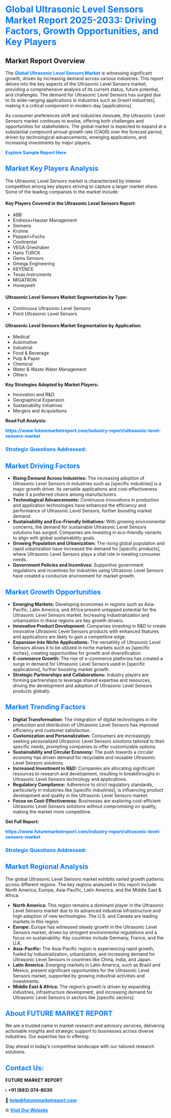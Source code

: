 <h1 style="color: #007BFF;">Global Ultrasonic Level Sensors Market Report 2025-2033: Driving Factors, Growth Opportunities, and Key Players</h1>

<section id="overview">
<h2>Market Report Overview</h2>
<p>The <a href="https://www.futuremarketreport.com/industry-report/ultrasonic-level-sensors-market" style="color: #007BFF; text-decoration: none;"><strong>Global Ultrasonic Level Sensors Market</strong></a> is witnessing significant growth, driven by increasing demand across various industries. This report delves into the key aspects of the Ultrasonic Level Sensors market, providing a comprehensive analysis of its current status, future potential, and challenges. The demand for Ultrasonic Level Sensors has surged due to its wide-ranging applications in industries such as [insert industries], making it a critical component in modern-day [applications].</p>
<p>As consumer preferences shift and industries innovate, the Ultrasonic Level Sensors market continues to evolve, offering both challenges and opportunities for stakeholders. The global market is expected to expand at a substantial compound annual growth rate (CAGR) over the forecast period, driven by technological advancements, emerging applications, and increasing investments by major players.</p>
</section>

<section id="overview">
<p><a href="https://www.futuremarketreport.com/request-sample/reportId=43084" style="color: #007BFF; text-decoration: none;"><strong>Explore Sample Report Here</strong></a></p>
</section>

<section id="key-players">
<h2 style="color: #007BFF;">Market Key Players Analysis</h2>
<p>The Ultrasonic Level Sensors market is characterized by intense competition among key players striving to capture a larger market share. Some of the leading companies in the market include:</p>
<h4>Key Players Covered in the Ultrasonic Level Sensors Report:</h4>
<ul><li>ABB</li><li>Endress+Hauser Management</li><li>Siemens</li><li>Krohne</li><li>Pepperl+Fuchs</li><li>Continental</li><li>VEGA Grieshaber</li><li>Hans TURCK</li><li>Gems Sensors</li><li>Omega Engineering</li><li>KEYENCE</li><li>Texas Instruments</li><li>MIGATRON</li><li>Honeywell</li></ul>
<h4>Ultrasonic Level Sensors Market Segmentation by Type:</h4>
<ul><li>Continuous Ultrasonic Level Sensors</li><li>Point Ultrasonic Level Sensors</li></ul>

<h4>Ultrasonic Level Sensors Market Segmentation by Application:</h4>
<ul><li>Medical</li><li>Automotive</li><li>Industrial</li><li>Food &amp; Beverage</li><li>Pulp &amp; Paper</li><li>Chemical</li><li>Water &amp; Waste Water Management</li><li>Others</li></ul>
<p><strong>Key Strategies Adopted by Market Players:</strong></p>
<ul>
<li>Innovation and R&D</li>
<li>Geographical Expansion</li>
<li>Sustainability Initiatives</li>
<li>Mergers and Acquisitions</li>
</ul>
</section>

<section>
<p><strong>Read Full Analysis: </strong></p><a href="https://www.futuremarketreport.com/industry-report/ultrasonic-level-sensors-market" style="color: #007BFF; text-decoration: none;"><strong>https://www.futuremarketreport.com/industry-report/ultrasonic-level-sensors-market</strong></a>
<h3 style="color: #007BFF;">Strategic Questions Addressed:</h3>
</section>

<section id="driving-factors">
<h2 style="color: #007BFF;">Market Driving Factors</h2>
<ul>
<li><strong>Rising Demand Across Industries:</strong> The increasing adoption of Ultrasonic Level Sensors in industries such as [specific industries] is a major growth driver. Its versatile applications and cost-effectiveness make it a preferred choice among manufacturers.</li>
<li><strong>Technological Advancements:</strong> Continuous innovations in production and application technologies have enhanced the efficiency and performance of Ultrasonic Level Sensors, further boosting market demand.</li>
<li><strong>Sustainability and Eco-Friendly Initiatives:</strong> With growing environmental concerns, the demand for sustainable Ultrasonic Level Sensors solutions has surged. Companies are investing in eco-friendly variants to align with global sustainability goals.</li>
<li><strong>Growing Population and Urbanization:</strong> The rising global population and rapid urbanization have increased the demand for [specific products], where Ultrasonic Level Sensors plays a vital role in meeting consumer needs.</li>
<li><strong>Government Policies and Incentives:</strong> Supportive government regulations and incentives for industries using Ultrasonic Level Sensors have created a conducive environment for market growth.</li>
</ul>
</section>

<section id="growth-opportunities">
<h2 style="color: #007BFF;">Market Growth Opportunities</h2>
<ul>
<li><strong>Emerging Markets:</strong> Developing economies in regions such as Asia-Pacific, Latin America, and Africa present untapped potential for the Ultrasonic Level Sensors market. Increasing industrialization and urbanization in these regions are key growth drivers.</li>
<li><strong>Innovative Product Development:</strong> Companies investing in R&D to create innovative Ultrasonic Level Sensors products with enhanced features and applications are likely to gain a competitive edge.</li>
<li><strong>Expansion into Niche Applications:</strong> The versatility of Ultrasonic Level Sensors allows it to be utilized in niche markets such as [specific niches], creating opportunities for growth and diversification.</li>
<li><strong>E-commerce Growth:</strong> The rise of e-commerce platforms has created a surge in demand for Ultrasonic Level Sensors used in [specific applications], further boosting market growth.</li>
<li><strong>Strategic Partnerships and Collaborations:</strong> Industry players are forming partnerships to leverage shared expertise and resources, driving the development and adoption of Ultrasonic Level Sensors products globally.</li>
</ul>
</section>

<section id="trending-factors">
<h2 style="color: #007BFF;">Market Trending Factors</h2>
<ul>
<li><strong>Digital Transformation:</strong> The integration of digital technologies in the production and distribution of Ultrasonic Level Sensors has improved efficiency and customer satisfaction.</li>
<li><strong>Customization and Personalization:</strong> Consumers are increasingly seeking personalized Ultrasonic Level Sensors solutions tailored to their specific needs, prompting companies to offer customizable options.</li>
<li><strong>Sustainability and Circular Economy:</strong> The push towards a circular economy has driven demand for recyclable and reusable Ultrasonic Level Sensors solutions.</li>
<li><strong>Increased Investment in R&D:</strong> Companies are allocating significant resources to research and development, resulting in breakthroughs in Ultrasonic Level Sensors technology and applications.</li>
<li><strong>Regulatory Compliance:</strong> Adherence to strict regulatory standards, particularly in industries like [specific industries], is influencing product development and quality in the Ultrasonic Level Sensors market.</li>
<li><strong>Focus on Cost-Effectiveness:</strong> Businesses are exploring cost-efficient Ultrasonic Level Sensors solutions without compromising on quality, making the market more competitive.</li>
</ul>
</section>

<section>
<p><strong>Get Full Report: </strong></p><a href="https://www.futuremarketreport.com/industry-report/ultrasonic-level-sensors-market" style="color: #007BFF; text-decoration: none;"><strong>https://www.futuremarketreport.com/industry-report/ultrasonic-level-sensors-market</strong></a>
<h3 style="color: #007BFF;">Strategic Questions Addressed:</h3>
</section>


<section id="regional-analysis">
<h2 style="color: #007BFF;">Market Regional Analysis</h2>
<p>The global Ultrasonic Level Sensors market exhibits varied growth patterns across different regions. The key regions analyzed in this report include North America, Europe, Asia-Pacific, Latin America, and the Middle East & Africa:</p>
<ul>
<li><strong>North America:</strong> This region remains a dominant player in the Ultrasonic Level Sensors market due to its advanced industrial infrastructure and high adoption of new technologies. The U.S. and Canada are leading markets in this region.</li>
<li><strong>Europe:</strong> Europe has witnessed steady growth in the Ultrasonic Level Sensors market, driven by stringent environmental regulations and a focus on sustainability. Key countries include Germany, France, and the U.K.</li>
<li><strong>Asia-Pacific:</strong> The Asia-Pacific region is experiencing rapid growth, fueled by industrialization, urbanization, and increasing demand for Ultrasonic Level Sensors in countries like China, India, and Japan.</li>
<li><strong>Latin America:</strong> Emerging markets in Latin America, such as Brazil and Mexico, present significant opportunities for the Ultrasonic Level Sensors market, supported by growing industrial activities and investments.</li>
<li><strong>Middle East & Africa:</strong> The region’s growth is driven by expanding industries, infrastructure development, and increasing demand for Ultrasonic Level Sensors in sectors like [specific sectors].</li>
</ul>
</section>

<footer>
<h2 style="color: #007BFF;">About FUTURE MARKET REPORT</h2>
<p>We are a trusted name in market research and advisory services, delivering actionable insights and strategic support to businesses across diverse industries. Our expertise lies in offering:</p>

<p>Stay ahead in today’s competitive landscape with our tailored research solutions.</p>

<h2 style="color: #007BFF;">Contact Us:</h2>
<p><strong>FUTURE MARKET REPORT</strong></p>
<p>📞 <strong>+91 (883) 074-8030</strong></p>
<p>📧 <strong><a href="mailto:help@futuremarketreport.com" style="color: #007BFF;">help@futuremarketreport.com</a></strong></p>
<p>🌐 <strong><a href="https://www.futuremarketreport.com/" style="color: #007BFF;">Visit Our Website</a></strong></p>
</footer>